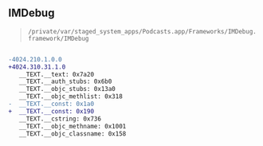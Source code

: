 ## IMDebug

> `/private/var/staged_system_apps/Podcasts.app/Frameworks/IMDebug.framework/IMDebug`

```diff

-4024.210.1.0.0
+4024.310.31.1.0
   __TEXT.__text: 0x7a20
   __TEXT.__auth_stubs: 0x6b0
   __TEXT.__objc_stubs: 0x13a0
   __TEXT.__objc_methlist: 0x318
-  __TEXT.__const: 0x1a0
+  __TEXT.__const: 0x190
   __TEXT.__cstring: 0x736
   __TEXT.__objc_methname: 0x1001
   __TEXT.__objc_classname: 0x158

```
